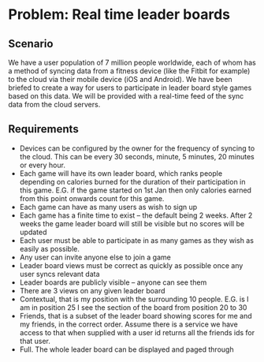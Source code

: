 # Problem: Real time leader boards

## Scenario

We have a user population of 7 million people worldwide, each of whom has a method of syncing data from a fitness device (like the Fitbit for example) to the cloud via their mobile device (iOS and Android). We have been briefed to create a way for users to participate in leader board style games based on this data. We will be provided with a real-time feed of the sync data from the cloud servers.

## Requirements

- Devices can be configured by the owner for the frequency of syncing to the cloud. This can be every 30 seconds, minute, 5 minutes, 20 minutes or every hour.
- Each game will have its own leader board, which ranks people depending on calories burned for the duration of their participation in this game. E.G. if the game started on 1st Jan then only calories earned from this point onwards count for this game.
- Each game can have as many users as wish to sign up
- Each game has a finite time to exist – the default being 2 weeks. After 2 weeks the game leader board will still be visible but no scores will be updated
- Each user must be able to participate in as many games as they wish as easily as possible.
- Any user can invite anyone else to join a game
- Leader board views must be correct as quickly as possible once any user syncs relevant data
- Leader boards are publicly visible – anyone can see them
- There are 3 views on any given leader board
- Contextual, that is my position with the surrounding 10 people. E.G. is I am in position 25 I see the section of the board from position 20 to 30
- Friends, that is a subset of the leader board showing scores for me and my friends, in the correct order. Assume there is a service we have access to that when supplied with a user id returns all the friends ids for that user.
- Full. The whole leader board can be displayed and paged through
